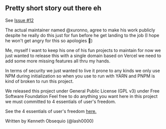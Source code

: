 ## Pretty short story out there eh

See [Issue #12](https://github.com/xuronno/Figpeek/issues/12)

The actual maintainer named @xuronno, agree to make his work publicly despite he really do this just for fun before he get landing to the job (I hope he won't get angry for this so apologies :pray:)

Me, myself I want to keep his one of his fun projects to maintain for now we just wanted to release this with a single domain based on Vercel we need to add some more missing features all thru my hands.

In terms of security we just wanted to live it prone to any kinds we only use NPM during initialization so when you use to run with YARN and PNPM is kind of broken to run this project.

We released this project under General Public License (GPL v3) under Free Software Foundation
Feel free to do anything you want here in this project we must committed to 4 essentials of user's freedom.

See the 4 essentials of user's freedom [here.](https://www.gnu.org/philosophy/philosophy.en.html) 

Written by Kenneth Obsequio (@lash0000)
